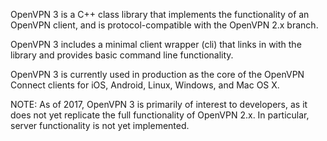 OpenVPN 3 is a C++ class library that implements the functionality of an OpenVPN client, and is protocol-compatible with the OpenVPN 2.x branch.

OpenVPN 3 includes a minimal client wrapper (cli) that links in with the library and provides basic command line functionality.

OpenVPN 3 is currently used in production as the core of the OpenVPN Connect clients for iOS, Android, Linux, Windows, and Mac OS X.

NOTE: As of 2017, OpenVPN 3 is primarily of interest to developers, as it does not yet replicate the full functionality of OpenVPN 2.x. In particular, server functionality is not yet implemented.
